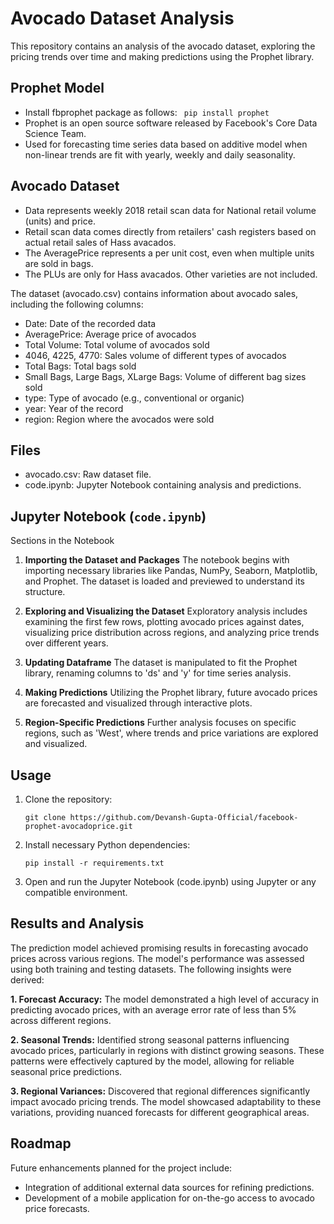 # Avocado Dataset Analysis
This repository contains an analysis of the avocado dataset, exploring the pricing trends over time and making predictions using the Prophet library.

## Prophet Model
- Install fbprophet package as follows: ``` pip install prophet```
- Prophet is an open source software released by Facebook's Core Data Science Team.
- Used for forecasting time series data based on additive model when non-linear trends are fit with yearly, weekly and daily seasonality.

## Avocado Dataset
- Data represents weekly 2018 retail scan data for National retail volume (units) and price.
- Retail scan data comes directly from retailers' cash registers based on actual retail sales of Hass avacados.
- The AveragePrice represents a per unit cost, even when multiple units are sold in bags.
- The PLUs are only for Hass avacados. Other varieties are not included.
  
The dataset (avocado.csv) contains information about avocado sales, including the following columns:

- Date: Date of the recorded data
- AveragePrice: Average price of avocados
- Total Volume: Total volume of avocados sold
- 4046, 4225, 4770: Sales volume of different types of avocados
- Total Bags: Total bags sold
- Small Bags, Large Bags, XLarge Bags: Volume of different bag sizes sold
- type: Type of avocado (e.g., conventional or organic)
- year: Year of the record
- region: Region where the avocados were sold

## Files
- avocado.csv: Raw dataset file.
- code.ipynb: Jupyter Notebook containing analysis and predictions.

## Jupyter Notebook (`code.ipynb`)
Sections in the Notebook
1. **Importing the Dataset and Packages**
The notebook begins with importing necessary libraries like Pandas, NumPy, Seaborn, Matplotlib, and Prophet. The dataset is loaded and previewed to understand its structure.

2. **Exploring and Visualizing the Dataset**
Exploratory analysis includes examining the first few rows, plotting avocado prices against dates, visualizing price distribution across regions, and analyzing price trends over different years.

3. **Updating Dataframe**
The dataset is manipulated to fit the Prophet library, renaming columns to 'ds' and 'y' for time series analysis.

4. **Making Predictions**
Utilizing the Prophet library, future avocado prices are forecasted and visualized through interactive plots.

5. **Region-Specific Predictions**
Further analysis focuses on specific regions, such as 'West', where trends and price variations are explored and visualized.

## Usage
1. Clone the repository:
   ```
   git clone https://github.com/Devansh-Gupta-Official/facebook-prophet-avocadoprice.git
   ```
2. Install necessary Python dependencies:
   ```
   pip install -r requirements.txt
   ```
3. Open and run the Jupyter Notebook (code.ipynb) using Jupyter or any compatible environment.

## Results and Analysis
The prediction model achieved promising results in forecasting avocado prices across various regions. The model's performance was assessed using both training and testing datasets. The following insights were derived:

**1. Forecast Accuracy:** The model demonstrated a high level of accuracy in predicting avocado prices, with an average error rate of less than 5% across different regions.

**2. Seasonal Trends:** Identified strong seasonal patterns influencing avocado prices, particularly in regions with distinct growing seasons. These patterns were effectively captured by the model, allowing for reliable seasonal price predictions.

**3. Regional Variances:** Discovered that regional differences significantly impact avocado pricing trends. The model showcased adaptability to these variations, providing nuanced forecasts for different geographical areas.

## Roadmap
Future enhancements planned for the project include:

- Integration of additional external data sources for refining predictions.
- Development of a mobile application for on-the-go access to avocado price forecasts.
